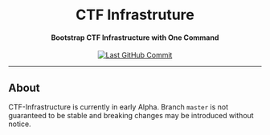 <!-- markdownlint-disable MD033 MD013 -->
<h1 align="center">
    <br>
        CTF Infrastruture
    <br>
</h1>
<h4 align="center">
    Bootstrap CTF Infrastructure with One Command
</h4>
<p align="center">
    <a href="https://github.com/VikeSec/CTF-Infrastructure/commits">
        <img
            src="https://img.shields.io/github/last-commit/VikeSec/CTF-Infrastructure?style=for-the-badge"
            alt="Last GitHub Commit"
        >
    </a>
</p>
<!-- markdownlint-enable -->

---

## About

CTF-Infrastructure is currently in early Alpha.
Branch `master` is not guaranteed to be stable and breaking changes may be
introduced without notice.
